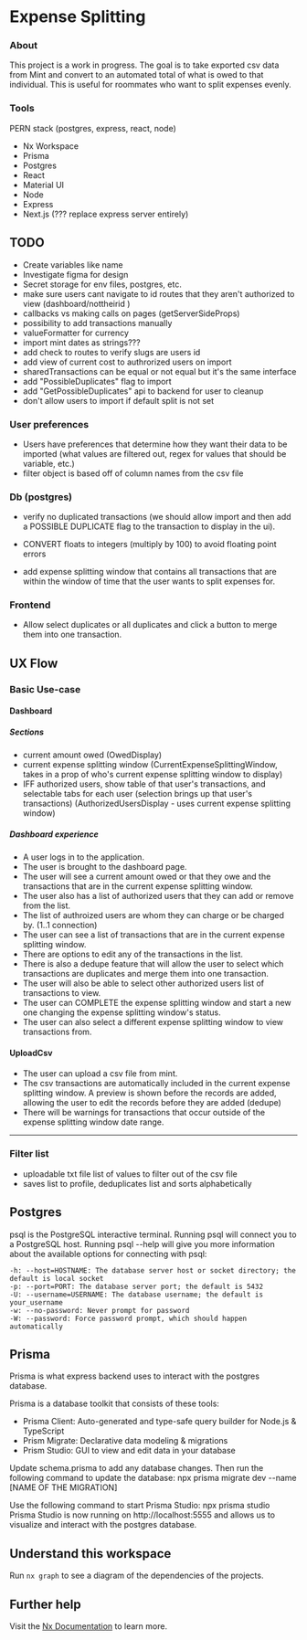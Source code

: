 # Expense Splitting
### About
This project is a work in progress. The goal is to take exported csv data from Mint and convert to an automated total of what is owed to that individual. This is useful for roommates who want to split expenses evenly.

### Tools
PERN stack (postgres, express, react, node)
- Nx Workspace
- Prisma
- Postgres
- React
- Material UI
- Node
- Express
- Next.js (??? replace express server entirely)



## TODO

- Create variables like name
- Investigate figma for design
- Secret storage for env files, postgres, etc.
- make sure users cant navigate to id routes that they aren't authorized to view (dashboard/nottheirid )
- callbacks vs making calls on pages (getServerSideProps)
- possibility to add transactions manually
- valueFormatter for currency
- import mint dates as strings???
- add check to routes to verify slugs are users id
- add view of current cost to authrorized users on import
- sharedTransactions can be equal or not equal but it's the same interface
- add "PossibleDuplicates" flag to import
- add "GetPossibleDuplicates" api to backend for user to cleanup
- don't allow users to import if default split is not set

### User preferences
- Users have preferences that determine how they want their data to be imported (what values are filtered out, regex for values that should be variable, etc.)  
- filter object is based off of column names from the csv file

### Db (postgres)
- verify no duplicated transactions (we should allow import and then add a POSSIBLE DUPLICATE flag to the transaction to display in the ui).

- CONVERT floats to integers (multiply by 100) to avoid floating point errors

- add expense splitting window that contains all transactions that are within the window of time that the user wants to split expenses for.

### Frontend
- Allow select duplicates or all duplicates and click a button to merge them into one transaction.


## UX Flow
### Basic Use-case
#### Dashboard
##### Sections
* current amount owed (OwedDisplay)
* current expense splitting window (CurrentExpenseSplittingWindow, takes in a prop of who's current expense splitting window to display)
* IFF authorized users, show table of that user's transactions, and selectable tabs for each user (selection brings up that user's transactions) (AuthorizedUsersDisplay - uses current expense splitting window)

##### Dashboard experience
- A user logs in to the application.
- The user is brought to the dashboard page.
- The user will see a current amount owed or that they owe and the transactions that are in the current expense splitting window.
- The user also has a list of authorized users that they can add or remove from the list.
- The list of authroized users are whom they can charge or be charged by. (1..1 connection)
- The user can see a list of transactions that are in the current expense splitting window.
- There are options to edit any of the transactions in the list.
- There is also a dedupe feature that will allow the user to select which transactions are duplicates and merge them into one transaction.
- The user will also be able to select other authorized users list of transactions to view.
- The user can COMPLETE the expense splitting window and start a new one changing the expense splitting window's status.
- The user can also select a different expense splitting window to view transactions from.
#### UploadCsv
- The user can upload a csv file from mint.
- The csv transactions are automatically included in the current expense splitting window. A preview is shown before the records are added, allowing the user to edit the records before they are added (dedupe)
- There will be warnings for transactions that occur outside of the expense splitting window date range.
---

### Filter list
- uploadable txt file list of values to filter out of the csv file
- saves list to profile, deduplicates list and sorts alphabetically


## Postgres
psql is the PostgreSQL interactive terminal. Running psql will connect you to a PostgreSQL host. Running psql --help will give you more information about the available options for connecting with psql:

    -h: --host=HOSTNAME: The database server host or socket directory; the default is local socket
    -p: --port=PORT: The database server port; the default is 5432
    -U: --username=USERNAME: The database username; the default is your_username
    -w: --no-password: Never prompt for password
    -W: --password: Force password prompt, which should happen automatically

## Prisma 
Prisma is what express backend uses to interact with the postgres database.


Prisma is a database toolkit that consists of these tools:
- Prisma Client: Auto-generated and type-safe query builder for Node.js & TypeScript
- Prism Migrate: Declarative data modeling & migrations
- Prism Studio: GUI to view and edit data in your database

Update schema.prisma to add any database changes. Then run the following command to update the database:
npx prisma migrate dev --name [NAME OF THE MIGRATION]

Use the following command to start Prisma Studio:
npx prisma studio
Prisma Studio is now running on http://localhost:5555 and allows us to visualize and interact with the postgres database.

## Understand this workspace

Run `nx graph` to see a diagram of the dependencies of the projects.

## Further help

Visit the [Nx Documentation](https://nx.dev) to learn more.
